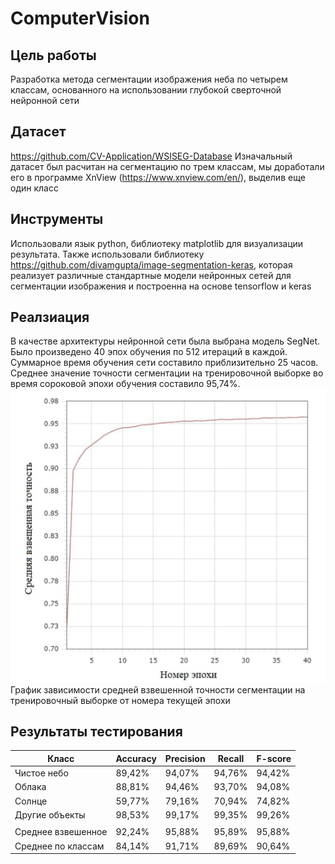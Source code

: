 # ComputerVision

## Цель работы
Разработка метода сегментации изображения неба по четырем классам,
основанного на использовании глубокой сверточной нейронной сети
## Датасет
https://github.com/CV-Application/WSISEG-Database
Изначальный датасет был расчитан на сегментацию по трем классам,
мы доработали его в программе XnView (https://www.xnview.com/en/), 
выделив еще один класс
## Инструменты
Использовали язык python, библиотеку matplotlib для визуализации результата. 
Также использовали библиотеку https://github.com/divamgupta/image-segmentation-keras,
которая реализует различные стандартные модели нейронных сетей для сегментации изображения 
и построенна на основе tensorflow и keras 
## Реалзиация
В качестве архитектуры нейронной сети была выбрана модель SegNet.
Было произведено 40 эпох обучения по 512
итераций в каждой. Суммарное время обучения сети составило приблизительно
25 часов. Среднее значение точности сегментации на тренировочной выборке
во время сороковой эпохи обучения составило 95,74%.
![График зависимости средней взвешенной точности сегментации на тренировочный выборке от номера текущей эпохи](https://github.com/DrunkWizard/ComputerVision/blob/master/График.jpg)
График зависимости средней взвешенной точности сегментации на тренировочный выборке от номера текущей эпохи
## Результаты тестирования 
| Класс         |    Accuracy   | Precision | Recall | F-score|
| ------------- | ------------- | --------- | ------ | ------ |
| Чистое небо  | 89,42%  | 94,07% | 94,76% | 94,42% |
| Облака | 88,81% | 94,46% | 93,70% | 94,08% |
| Солнце | 59,77% | 79,16% | 70,94% | 74,82% |
| Другие объекты | 98,53% | 99,17% | 99,35% | 99,26% |
|  |  |  |  |  |
| Среднее взвешенное | 92,24%  | 95,88% | 95,89% | 95,88% |
| Среднее по классам  | 84,14% | 91,71% | 89,69% | 90,64% |
